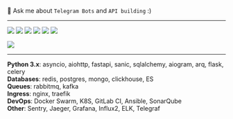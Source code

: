 💬 Ask me about `Telegram Bots` and `API building` :)

---
<p>
  
  <img src="https://badgen.net/badge/python/3.6+/blue">
  <img src="https://img.shields.io/badge/code%20style-black-000000.svg">
  <img src="https://badgen.net/badge/icon/docker?icon=docker&label">
  <img src="https://badgen.net/badge/icon/telegram?icon=telegram&label">
  <img src="https://wakatime.com/badge/user/2c037bd7-405a-43be-a6ab-b2b07c84b73f.svg">
  <img src="https://gpvc.arturio.dev/Olegt0rr"> 
</p>
<img src="https://github-readme-stats.vercel.app/api?username=Olegt0rr&show_icons=true&count_private=true">

---
<b>Python 3.x</b>: asyncio, aiohttp, fastapi, sanic, sqlalchemy, aiogram, arq, flask, celery \
<b>Databases</b>: redis, postgres, mongo, clickhouse, ES \
<b>Queues</b>: rabbitmq, kafka \
<b>Ingress</b>: nginx, traefik \
<b>DevOps</b>: Docker Swarm, K8S, GitLab CI, Ansible, SonarQube \
<b>Other</b>: Sentry, Jaeger, Grafana, Influx2, ELK, Telegraf
